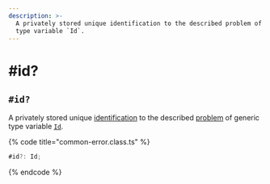 ```yaml
---
description: >-
  A privately stored unique identification to the described problem of generic
  type variable `Id`.
---
```


# #id?

## `#id?`

A privately stored unique [identification](../../getting-started/basic-concepts.md#identification) to the described [problem](../../getting-started/basic-concepts.md#problem) of generic type variable [`Id`](../generic-type-variables.md#wrap-opening).

{% code title="common-error.class.ts" %}
```typescript
#id?: Id;
```
{% endcode %}
